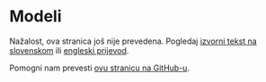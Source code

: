 # Modeli

Nažalost, ova stranica još nije prevedena. Pogledaj [izvorni tekst na slovenskom](/sl/models) ili [engleski prijevod](/en/models).

Pomogni nam prevesti [ovu stranicu na GitHub-u](https://github.com/sledilnik/website/blob/master/src/content/hr/models.md).
